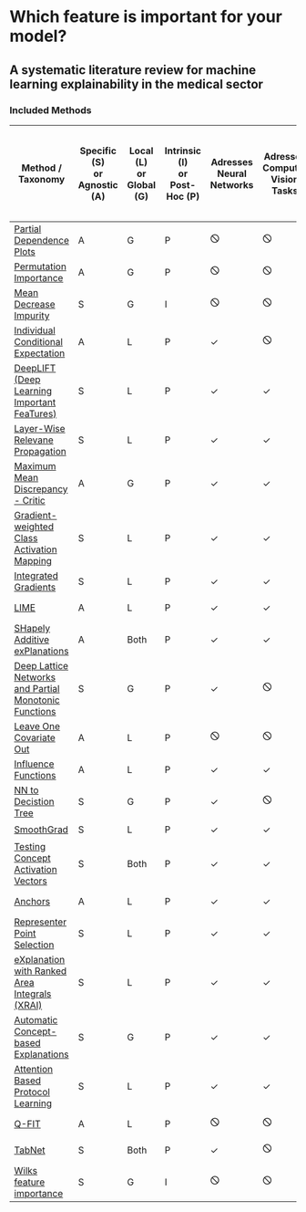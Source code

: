# Which feature is important for your model?
## A systematic literature review for machine learning explainability in the medical sector
### Included Methods
| Method / Taxonomy                                                                                                                                                               | Specific (S)<br> or <br>Agnostic (A) | Local (L)<br>or<br>Global (G) | Intrinsic (I)<br>or<br>Post-Hoc (P) | Adresses<br>Neural Networks | Adresses<br>Computer Vision Tasks | Addresses <br>Tabular Data | Year <br>of publication | \# citations in<br>Google Scholar<br>as of 21-12-03 | Regr. (R)<br>or<br>Classif. (C) | Source Code<br>Freely Available                                                                                  |
| ------------------------------------------------------------------------------------------------------------------------------------------------------------------------------- | ---------------------------- | ----------------------------- | ----------------------------------- | --------------------------- | --------------------------------- | ---------------------- | ------------------- | ----------------------------------- | ------------------------------- | ---------------------------------------------------------------------------------------------------------------- |
| [Partial Dependence Plots](https://www.jstor.org/stable/2699986?seq=1#metadata_info_tab_contents)                                                                               | A                            | G                             | P                                   | 🛇                          | 🛇                                | ✓                      | 2001                | 15545                               | R and C                         | [✓](https://scikit-learn.org/stable/modules/partial_dependence.html)                                             |
| [Permutation Importance](https://arxiv.org/abs/1801.01489)                                                                                                                      | A                            | G                             | P                                   | 🛇                          | 🛇                                | ✓                      | 2010                | 15545                               | R and C                         | [✓](https://scikit-learn.org/stable/modules/permutation_importance.html)                                         |
| [Mean Decrease Impurity](https://proceedings.neurips.cc/paper/4928-understanding-variable-importances-in-forests-of-randomized-trees.pdf)                                       | S                            | G                             | I                                   | 🛇                          | 🛇                                | ✓                      | 2013                | 823                                 | R and C                         | 🛇                                                                                                               |
| [Individual Conditional Expectation](https://www.tandfonline.com/doi/abs/10.1080/10618600.2014.907095)                                                                          | A                            | L                             | P                                   | ✓                           | 🛇                                | ✓                      | 2013                | 571                                 | R and C                         | [✓](https://scikit-learn.org/stable/modules/partial_dependence.html#individual-conditional-expectation-ice-plot) |
| [DeepLIFT (Deep Learning Important FeaTures)](http://proceedings.mlr.press/v70/shrikumar17a)                                                                                    | S                            | L                             | P                                   | ✓                           | ✓                                 | 🛇                     | 2016                | 1629                                | C                               | [✓](https://github.com/kundajelab/deeplift)                                                                      |
| [Layer-Wise Relevane Propagation](https://arxiv.org/abs/1604.00825)                                                                                                             | S                            | L                             | P                                   | ✓                           | ✓                                 | 🛇                     | 2016                | 2160                                | C                               | [✓](https://github.com/sebastian-lapuschkin/lrp_toolbox)                                                         |
| [Maximum Mean Discrepancy - Critic](http://papers.nips.cc/paper/6300-examples-are-not-enough-learn-tocriticize-criticism-for-interpretability.pdf)                              | A                            | G                             | P                                   | ✓                           | ✓                                 | 🛇                     | 2016                | 445                                 | C                               | [✓](https://github.com/BeenKim/MMD-critic)                                                                       |
| [Gradient-weighted Class Activation Mapping](https://arxiv.org/abs/1610.02391)                                                                                                  | S                            | L                             | P                                   | ✓                           | ✓                                 | 🛇                     | 2016                | 6758                                | C[^1]                             | [✓](https://github.com/ramprs/grad-cam)                                                                          |
| [Integrated Gradients](https://arxiv.org/abs/1703.01365)                                                                                                                        | S                            | L                             | P                                   | ✓                           | ✓                                 | 🛇                     | 2017                | 2017                                | C                               | [✓](https://github.com/ankurtaly/Integrated-Gradients)                                                           |
| [LIME](http://papers.nips.cc/paper/2017/file/8a20a8621978632d76c43dfd28b67767-Paper.pdf)                                                                                        | A                            | L                             | P                                   | ✓                           | ✓                                 | ✓                      | 2017                | 5020                                | R and C                         | [✓](https://github.com/marcotcr/lime)                                                                            |
| [SHapely Additive exPlanations](https://arxiv.org/abs/1705.07874)                                                                                                               | A                            | Both                          | P                                   | ✓                           | ✓                                 | ✓                      | 2017                | 5020                                | R and C                         | [✓](https://github.com/slundberg/shap)                                                                     |
| [Deep Lattice Networks<br>and Partial Monotonic Functions](https://arxiv.org/abs/1709.06680)                                                                                    | S                            | G                             | P                                   | ✓                           | 🛇                                | ✓                      | 2017                | 88                                  | R and C                         | 🛇                                                                                                                |
| [Leave One Covariate Out](https://arxiv.org/abs/1604.04173)                                                                                                                     | A                            | L                             | P                                   | 🛇                          | 🛇                                | ✓                      | 2017                | 274                                 | R                               | [✓](https://github.com/ryantibs/conformal)                                                                       |
| [Influence Functions](https://arxiv.org/abs/1703.04730)                                                                                                                         | A                            | L                             | P                                   | ✓                           | ✓                                 | 🛇                     | 2017                | 1377                                | C                               | [✓](https://github.com/kohpangwei/influence-release)                                                             |
| [NN to Decistion Tree](https://arxiv.org/abs/1711.09784)                                                                                                                        | S                            | G                             | P                                   | ✓                           | 🛇                                | 🛇                     | 2017                | 357                                 | C                               | [✓](https://github.com/xuyxu/Soft-Decision-Tree)                                                                 |
| [SmoothGrad](https://arxiv.org/abs/1706.03825)                                                                                                                                  | S                            | L                             | P                                   | ✓                           | ✓                                 | 🛇                     | 2017                | 867                                 | C                               | [✓](https://github.com/PAIR-code/saliency)                                                                       |
| [Testing Concept Activation Vectors](https://arxiv.org/abs/1711.11279)                                                                                                          | S                            | Both                          | P                                   | ✓                           | ✓                                 | 🛇                     | 2018                | 583                                 | C                               | [✓](https://github.com/tensorflow/tcav)                                                                          |
| [Anchors](https://homes.cs.washington.edu/~marcotcr/aaai18.pdf)                                                                                                                 | A                            | L                             | P                                   | ✓                           | ✓                                 | ✓                      | 2018                | 922                                 | R and C                         | [✓](https://github.com/marcotcr/anchor)                                                                          |
| [Representer Point Selection](https://arxiv.org/abs/1811.09720)                                                                                                                 | S                            | L                             | P                                   | ✓                           | ✓                                 | 🛇                     | 2018                | 105                                 | C                               | [✓](https://github.com/chihkuanyeh/Representer_Point_Selection)                                                  |
| [eXplanation with Ranked Area Integrals (XRAI)](https://openaccess.thecvf.com/content_ICCV_2019/html/Kapishnikov_XRAI_Better_Attributions_Through_Regions_ICCV_2019_paper.html) | S                            | L                             | P                                   | ✓                           | ✓                                 | 🛇                     | 2019                | 47                                  | C                               | [✓](https://github.com/PAIR-code/saliency)                                                                       |
| [Automatic Concept-based Explanations](https://arxiv.org/abs/1902.03129)                                                                                                        | S                            | G                             | P                                   | ✓                           | ✓                                 | 🛇                     | 2019                | 157                                 | C                               | [✓](https://github.com/amiratag/ACE)                                                                             |
| [Attention Based Protocol Learning](https://arxiv.org/abs/1902.06292)                                                                                                           | S                            | L                             | P                                   | ✓                           | ✓                                 | ✓                      | 2019                | 8                                   | C                               | 🛇                                                                                                               |
| [Q-FIT](https://arxiv.org/abs/2010.13872)                                                                                                                                       | A                            | L                             | P                                   | 🛇                          | 🛇                                | ✓                      | 2020                | n. A.                               | R and C                         | 🛇                                                                                                               |
| [TabNet](https://www.aaai.org/AAAI21Papers/AAAI-1063.ArikS.pdf)                                                                                                                 | S                            | Both                          | P                                   | ✓                           | 🛇                                | ✓                      | 2020                | 100                                 | R and C                         | 🛇                                                                                                                |
| [Wilks feature importance](https://hess.copernicus.org/articles/25/4947/2021/hess-25-4947-2021.html)                                                                            | S                            | G                             | I                                   | 🛇                          | 🛇                                | ✓                      | 2021                | 1                                   | R and C                         | 🛇                                                                                                               |